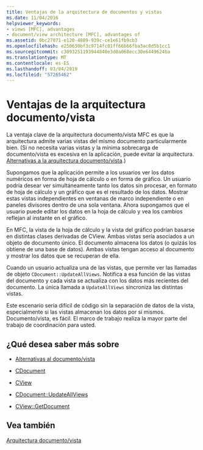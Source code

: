```yaml
---
title: Ventajas de la arquitectura de documentos y vistas
ms.date: 11/04/2016
helpviewer_keywords:
- views [MFC], advantages
- document/view architecture [MFC], advantages of
ms.assetid: 0bc27071-e120-4889-939c-ce1e61fb9cb3
ms.openlocfilehash: e250630bf3c9714fc01ff66b66fba3ac0d5b1cc1
ms.sourcegitcommit: c3093251193944840e3d0a068ecc30e6449624ba
ms.translationtype: MT
ms.contentlocale: es-ES
ms.lasthandoff: 03/04/2019
ms.locfileid: "57265462"
---
```

# <a name="advantages-of-the-documentview-architecture"></a>Ventajas de la arquitectura documento/vista

La ventaja clave de la arquitectura documento/vista MFC es que la arquitectura admite varias vistas del mismo documento particularmente bien. (Si no necesita varias vistas y la mínima sobrecarga de documento/vista es excesiva en la aplicación, puede evitar la arquitectura. [Alternativas a la arquitectura documento/vista](../mfc/alternatives-to-the-document-view-architecture.md).)

Supongamos que la aplicación permite a los usuarios ver los datos numéricos en forma de hoja de cálculo o en forma de gráfico. Un usuario podría desear ver simultáneamente tanto los datos sin procesar, en formato de hoja de cálculo y un gráfico que es el resultado de los datos. Mostrar estas vistas independientes en ventanas de marco independiente o en paneles divisores dentro de una sola ventana. Ahora supongamos que el usuario puede editar los datos en la hoja de cálculo y vea los cambios reflejan al instante en el gráfico.

En MFC, la vista de la hoja de cálculo y la vista del gráfico podrían basarse en distintas clases derivadas de CView. Ambas vistas sería asociados a un objeto de documento único. El documento almacena los datos (o quizás los obtiene de una base de datos). Ambas vistas tengan acceso al documento y mostrar los datos que se recuperan de ella.

Cuando un usuario actualiza una de las vistas, que permite ver las llamadas de objeto `CDocument::UpdateAllViews`. Notifica a esa función de las vistas del documento y cada vista se actualiza con los datos más recientes del documento. La única llamada a `UpdateAllViews` sincroniza las distintas vistas.

Este escenario sería difícil de código sin la separación de datos de la vista, especialmente si las vistas almacenan los datos por sí mismos. Documento/vista, es fácil. El marco de trabajo realiza la mayor parte del trabajo de coordinación para usted.

## <a name="what-do-you-want-to-know-more-about"></a>¿Qué desea saber más sobre

- [Alternativas al documento/vista](../mfc/alternatives-to-the-document-view-architecture.md)

- [CDocument](../mfc/reference/cdocument-class.md)

- [CView](../mfc/reference/cview-class.md)

- [CDocument::UpdateAllViews](../mfc/reference/cdocument-class.md#updateallviews)

- [CView::GetDocument](../mfc/reference/cview-class.md#getdocument)

## <a name="see-also"></a>Vea también

[Arquitectura documento/vista](../mfc/document-view-architecture.md)
